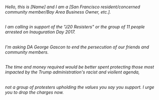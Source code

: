 ###### Hello, this is *[Name]* and I am a  *[San Francisco resident/concerned community member/Bay Area Business Owner, etc.]*. 
###### I am calling in support of the "J20 Resisters" or the group of 11  people arrested on Inauguration Day 2017. 
###### I'm asking DA George Gascon to end the persecution of our friends and community members. 
###### The time and money required would be better spent protecting those most impacted by the Trump administration's racist and viollent agenda,
###### not a group of  protesters upholding the values you say you support. I urge you to drop the charges now.
